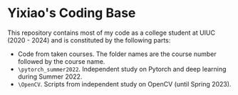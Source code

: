 # Yixiao's Coding Base
This repository contains most of my code as a college student at UIUC (2020 - 2024) and is constituted by the following parts: 
  - Code from taken courses. The folder names are the course number followed by the course name.
  - `\pytorch_summer2022`. Independent study on Pytorch and deep learning during Summer 2022.
  - `\OpenCV`. Scripts from independent study on OpenCV (until Spring 2023).
